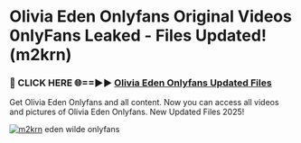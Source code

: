 # Olivia Eden Onlyfans Original Videos 0nlyFans Leaked - Files Updated! (m2krn)

<h3>🔴 CLICK HERE 🌐==►► <a href="https://tinyurl.com/x26r9saj" rel="nofollow">Olivia Eden Onlyfans Updated Files</a></h3>

Get Olivia Eden Onlyfans and all content. Now you can access all videos and pictures of Olivia Eden Onlyfans. New Updated Files 2025!

[![m2krn](https://i.imgur.com/LkgZPqh.gif)](https://tinyurl.com/x26r9saj)
eden wilde onlyfans